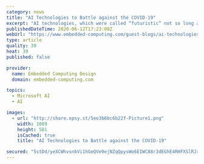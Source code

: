 ```yaml
---
category: news
title: "AI Technologies to Battle against the COVID-19"
excerpt: "AI technologies, which were called “futuristic” not so long ago, are proving to be an effective tool contributing to fight the pandemic amid healthcare and public health applications."
publishedDateTime: 2020-06-12T17:23:00Z
webUrl: "https://www.embedded-computing.com/guest-blogs/ai-technologies-to-battle-against-the-covid-19"
type: article
quality: 39
heat: 39
published: false

provider:
  name: Embedded Computing Design
  domain: embedded-computing.com

topics:
  - Microsoft AI
  - AI

images:
  - url: "http://share.opsy.st/5ee3b6bc6b22f-Picture1.png"
    width: 1089
    height: 581
    isCached: true
    title: "AI Technologies to Battle against the COVID-19"

secured: "5stDd/yeXCWhvsnbVi1hGeQVe9ejNZqQpysWo6EIWC88r3dEGhE4RHFXSlRJrt28kQRZctROzEcYBeE0n5Rxz9OGcYU4xEmAQDOYGCay5V+/jgUYoEELimiJnQkhqdErw4dVGE7pMRhNc6rF23NVfrmFPLVnLr2IuYIGrmjausK8e+OAIZThUWrCmWgflQZAzCihCWG2/DZw9T5lEJn56K2ayAo/PB5IlMKna9fFuXjU/46aAgDTrHDFbTS6kuYmT0QXqA79ZoxWDCf2OA+MqDazENG3CLSy8wtebZUq1blrXpptrzW2LAjtUKPdXbCj2qOcrZkw5b9celO4GlM+VQ==;7H9I4UQbLvRSgWB8m1AhNA=="
---
```


